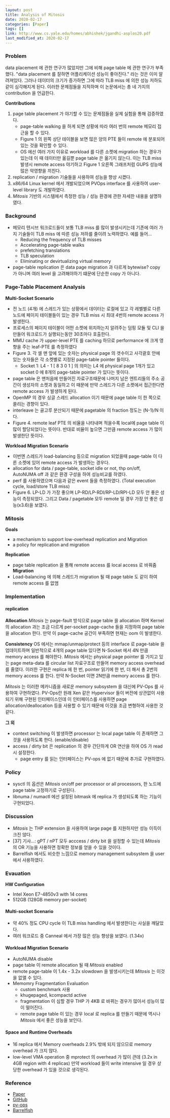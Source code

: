 ```yaml
---
layout: post
title: Analysis of Mitosis
date: 2020-02-17
categories: [Paper]
tags: []
link: http://www.cs.yale.edu/homes/abhishek/jgandhi-asplos20.pdf
last_modified_at: 2020-02-17
---
```


### Problem
data placement 에 관한 연구가 많았지만 그에 비해 page table 에 관한 연구가 부족했다. "data placement 를 잘하면 어플리케이션 성능이 좋아진다." 라는 것은 이미 알려져있다. 그러나 데이터의 크기가 증가하면 그에 따라 TLB miss 에 의한 성능 저하도 같이 심각해지게 된다. 이러한 문제점들을 지적하며 이 논문에서는 총 네 가지의 contribution 을 언급한다.

__Contributions__  
1. page table placement 가 야기할 수 있는 문제점들을 실제 실험을 통해 검증하였다.
    * page-table walking 을 하게 되면 상황에 따라 여러 번의 remote 메모리 접근을 할 수 있다.
    * Figure 1 의 왼쪽 상단 테이블을 보면 많은 양의 PTE 들이 remote 에 분포되어있는 것을 확인할 수 있다.
    * OS 에선 여러 가지 이유로 workload 를 다른 소켓에 migration 하는 경우가 있는데 이 때 데이터만 옮길뿐 page table 은 옮기지 않는다. 이는 TLB miss 발생시 remote access 야기하고 Figure 1 오른쪽 그래프처럼 GUPS 성능에 많은 악영향을 끼친다.
2. replication / migration 기술들을 사용하여 성능을 향상 시켰다.
3. x86/64 Linux kernel 에서 개발되었으며 PVOps interface 를 사용하여 user-level library 도 개발하였다.
4. _Mitosis_ 기반의 시스템에서 측정한 성능 / 성능 환경에 관한 자세한 내용을 설명하였다.

### Background
* 메모리 텐시브 워크로드들이 보통 TLB miss 를 많이 발생시키는데 기존에 여러 가지 기술들이 TLB miss 에 따른 성능 저하를 줄이려 노력하였다. 예를 들어...
    * Reducing the frequency of TLB misses
    * Accelerating page-table walks
    * prefetching translations
    * TLB speculation
    * Eliminating or devirtualizing virtual memory
* page-table replication 은 data page migration 과 다르게 bytewise? copy 가 아니며 여러 level 을 고려해야하기 떄문에 단순한 copy 가 아니다.

### Page-Table Placement Analysis
__Multi-Socket Scenario__
* 전 노드 (4개) 에 스레드가 있는 상황에서 데이터는 로컬에 있고 각 레벨별로 다른 노드에 페이지 테이블들이 있는 경우 TLB miss 시 최대 4번의 remote access 가 발생한다.
* 프로세스의 페이지 테이블이 어떤 소켓에 위치하는지 알려주는 덤핑 모듈 및 CLI 을 만들어 워크로드가 실행되는동안 30초마다 호출한다.
* MMU cache 가 upper-level PTE 를 caching 하므로 performance 에 크게 영향을 주는 leaf-PTE 를 측정하였다
* Figure 3. 각 셀 맨 앞에 있는 숫자는 physical page 의 갯수이고 사각괄호 안에 있는 숫자들은 각 소켓별로 지정된 page-table pointer 들이다.
    * Socket 1: L4 - 1 [ 8 3 0 1 ] 의 의미는 L4 에 physical page 1개가 있고 socket 0 에 8개의 page-table pointer 가 있다는 뜻이다.
* page table 은 맨처음에 만들어진 자료구조때문에 나머지 남은 엔트리들의 주소 공간이 생성자의 소켓과 동일하고 이 때문에 만약 스레드가 다른 소켓에서 접근한다면 remote access 가 발생하게 된다.
* OpenMP 의 경우 싱글 스레드 allocation 이기 때문에 page table 이 한 쪽으로 쏠리는 경향이 있다.
* interleave 는 골고루 분산되기 때문에 pagetable 의 fraction 정도는 (N-1)/N 이다.
* Figure 4. remote leaf PTE 의 비율을 나타내며 적을수록 local에 page table 이 많이 할당되었다는 뜻이다. 반대로 비율이 높으면 그만큼 remote access 가 많이 발생한단 뜻이다.

__Workload Migration Scenario__  
* 이번엔 스레드가 load-balancing 등으로 migration 되었을때 page-table 이 다른 소켓에 있어 remote access 가 발생하는 경우다.
* allocation for data / page-table, socket idle or not, thp on/off, AutoNUMA off 과 같은 환경 구성을 하여 성능비교를 하였다.
* perf 를 사용하였으며 다음과 같은 event 들을 측정하였다. (Total execution cycle, load/store TLB miss)
* Figure 6. LP-LD 가 가장 좋으며 LP-RD/LP-RDI/RP-LD/RPI-LD 모두 안 좋은 성능이 측정되었다. 그리고 Data / pagetable 모두 remote 일 경우 가장 안 좋은 성능(x3.6)을 보였다.

### Mitosis
__Goals__  
* a mechanism to support low-overhead replication and Migration
* a policy for replication and migration

__Replication__  
* page table replication 을 통해 remote access 를 local access 로 바꿔줌
__Migration__  
* Load-balancing 에 의해 스레드가 migration 될 때 page table 도 같이 하여 remote access 를 없앰

### Implementation
#### replication
__Allocation__
_Mitosis_ 는 page-fault 방식으로 page table 을 allocation 하며 Kernel 의 allocation 과는 조금 다르게 per-socket page-cache 들을 지정하여 page table 을 allocation 한다. 만약 이 page-cache 공간이 부족하면 현재는 oom 이 발생한다.

__Consistency__
OS 에서는 mmap/unmap/protect 등의 interface 로 page-table 을 업데이트하며 일반적으로 4개의 page table 있다면 N-Socket 에서 4N 만큼 memory access 를 해야한다. _Mitosis_ 에서는 physical page pointer 를 가지고 있는 page meta-data 를 circular list 자료구조로 만들어 memory access overhead 를 줄였다. 이러한 구현은 replica 에 한 번, pointer 읽기에 한 번, 더 해서 총 2번의 memory access 를 한다. 만약 N-Socket 이면 2N만큼 memory access 를 한다.

_Mitosis_ 는 이러한 메카니즘을 새로운 memory subsystem 을 대신에 PV-Ops 를 사용하여 구현하였다. PV-Ops란 원래 Xen 같은 Hypervisor 들이 버전에 상관없이 사용되기 위해 구현된 인터페이스인데 이 인터페이스를 사용하면 page allocation/deallocation 등을 사용할 수 있기 때문에 이것을 조금 변형하여 사용한 것 같다.

__그 외__
* context switching 이 발생하면 processor 는 local page table 이 존재하면 그것을 사용하도록 한다. (enable/disable)
* access / dirty bit 은 replication 의 경우 간단하게 OR 연산을 하여 OS 가 read 시 설정한다.
    * page entry 를 읽는 인터페이스는 PV-ops 에 없기 때문에 추가로 구현하였다.

### Policy
* sysctl 의 옵션은 _Mitosis_ on/off per processor or all processors, 한 노드에 page table 고정하기로 구성된다.
* libnuma / numactl 에선 설정된 bitmask 에 replica 가 생성되도록 하는 기능이 구현되었다.

### Discussion
* _Mitosis_ 는 THP extension 을 사용하여 large page 를 지원하지만 성능 이득이 크진 않다.
* [37] 기사...: gPT / nPT 모두 acccess / dirty bit 을 설정할 수 있는데 _Mitosis_ 의 OR 기능을 사용하면 정확한 정보를 얻을 수 있을 것이다.
* Barrelfish 에서도 비슷한 느낌으로 memory management subsystem 을 user 에서 사용하였다.

### Evauation
__HW Configuration__  
* Intel Xeon E7-4850v3 with 14 cores
* 512GB (128GB memory per-socket)

#### Multi-socket Scenario
* 약 40% 정도 CPU cycle 이 TLB miss handling 에서 발생한다는 사실을 깨달았다.
* 여러 워크로드 중 Canneal 에서 가장 많은 성능 향상을 보였다. (1.34x)

#### Workload Migration Scenario
* AutoNUMA disable
* page table 이 remote allocation 될 때 _Mitosis_ enabled
* remote page-table 이 1.4x - 3.2x slowdown 을 발생시키는데 _Mitosis_ 는 이것을 없앨 수 있다.
* Memomry Fragmentation Evaluation
    * custom benchmark 사용
    * khugepaged, kcompactd active
    * fragmentation 이 심할 경우 THP 가 4KB 로 바뀌는 경우가 많아서 성능이 많이 떨어진다.
    * remote page table 이 있는 경우 local 로 replica 를 만들기 때문에 역시나 _Mitosis_ 에서 좋은 성능을 보인다.

#### Space and Runtime Overheads
* 16 replica 에서 Memory overheads 2.9% 밖에 되지 않으므로 memory overhead 가 크지 않다.
* low-level VMA operation 중 mprotect 의 overhead 가 많이 큰데 (3.2x in 4GB region with 4 replicas) 만약 workload 들이 write intensive 일 경우 상당한 overhead 가 있을 것으로 생각된다. 

### Reference
* [Paper](http://www.cs.yale.edu/homes/abhishek/jgandhi-asplos20.pdf)
* [GitHub](https://github.com/mitosis-project/mitosis-asplos20-artifact)
* [pv-ops](https://blogs.gnome.org/markmc/category/pv_ops/)
* [Barrelfish](http://www.barrelfish.org/)
